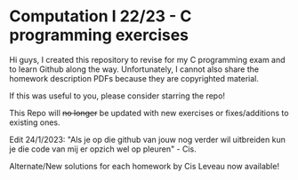 # Computation I 22/23 - C programming exercises

Hi guys, I created this repository to revise for my C programming exam and to learn Github along the way. Unfortunately, I cannot also share the homework description PDFs because they are copyrighted material. 

If this was useful to you, please consider starring the repo!

This Repo will ~~no longer~~ be updated with new exercises or fixes/additions to existing ones.

Edit 24/1/2023:
"Als je op die github van jouw nog verder wil uitbreiden kun je die code van mij er opzich wel op pleuren" - Cis.

Alternate/New solutions for each homework by Cis Leveau now available!

